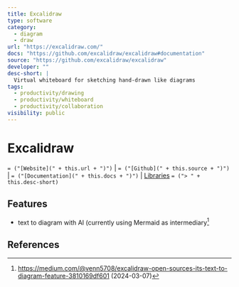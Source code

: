 ```yaml
---
title: Excalidraw
type: software
category:
  - diagram
  - draw
url: "https://excalidraw.com/"
docs: "https://github.com/excalidraw/excalidraw#documentation"
source: "https://github.com/excalidraw/excalidraw"
developer: ""
desc-short: |
  Virtual whiteboard for sketching hand-drawn like diagrams
tags:
  - productivity/drawing
  - productivity/whiteboard
  - productivity/collaboration
visibility: public
---
```

# Excalidraw

`= ("[Website](" + this.url + ")")` |  `= ("[Github](" + this.source + ")")` | `= ("[Documentation](" + this.docs + ")")` | [Libraries](https://libraries.excalidraw.com/)
`= ("> " + this.desc-short)`
## Features

- text to diagram with AI (currently using Mermaid as intermediary[^medium-text-diagram-ai]

## References

[^medium-text-diagram-ai]: <https://medium.com/@venn5708/excalidraw-open-sources-its-text-to-diagram-feature-3810169df601> (2024-03-07)